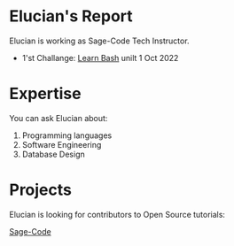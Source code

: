 # Elucian's Report

Elucian is working as Sage-Code Tech Instructor.

* 1'st Challange: [Learn Bash](bash) unilt 1 Oct 2022

# Expertise

You can ask Elucian about:

1. Programming languages
2. Software Engineering
3. Database Design

# Projects

Elucian is looking for contributors to Open Source tutorials:

[Sage-Code](https://github.com/sage-code)
